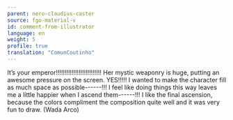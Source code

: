 ```yaml
---
parent: nero-claudius-caster
source: fgo-material-v
id: comment-from-illustrator
language: en
weight: 5
profile: true
translation: "ComunCoutinho"
---
```


It’s your emperor!!!!!!!!!!!!!!!!!!!!!!!!!! Her mystic weaponry is huge, putting an awesome pressure on the screen. YES!!!!! I wanted to make the character fill as much space as possible------!!! I feel like doing things this way leaves me a little happier when I ascend them------!!! I like the final ascension, because the colors compliment the composition quite well and it was very fun to draw. (Wada Arco)
